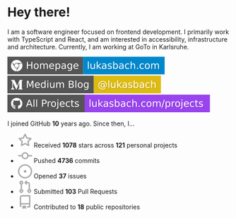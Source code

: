 # Hey there!

I am a software engineer focused on frontend development. I primarily work with TypeScript and React, and am interested in accessibility, infrastructure and architecture. Currently, I am working at GoTo in Karlsruhe.

[![Homepage](./icons/homepage.svg)](https://lukasbach.com)
[![Medium Blog](./icons/medium.svg)](https://medium.com/@lukasbach)
[![My Projects](./icons/projects.svg)](https://lukasbach.com/projects)

I joined GitHub **10** years ago. Since then, I...

- ![](./icons/star.svg) Received **1078** stars across **121** personal projects
- ![](./icons/commit.svg) Pushed **4736** commits
- ![](./icons/issues.svg) Opened **37** issues
- ![](./icons/pr.svg) Submitted **103** Pull Requests
- ![](./icons/repo.svg) Contributed to **18** public repositories
